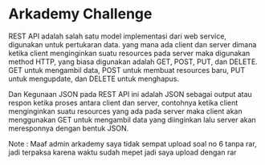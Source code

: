 # Arkademy Challenge

REST API adalah salah satu model implementasi dari web service, digunakan untuk pertukaran data. yang mana ada client dan server dimana ketika client menginginkan suatu resources pada server maka digunakan method HTTP, yang biasa digunakan adalah GET, POST, PUT, dan DELETE.
GET untuk mengambil data, POST untuk membuat resources baru, PUT untuk mengupdate, dan DELETE untuk menghapus. 

Dan Kegunaan JSON pada REST API ini adalah JSON sebagai output atau respon ketika proses antara client dan server, contohnya ketika client menginginkan suatu resources yang ada pada server maka client akan menggunakan GET untuk mengambil data yang diinginkan lalu server akan meresponnya dengan bentuk JSON.

Note : Maaf admin arkademy saya tidak sempat upload soal no 6 tanpa rar, jadi terpaksa karena waktu sudah mepet jadi saya upload dengan rar
